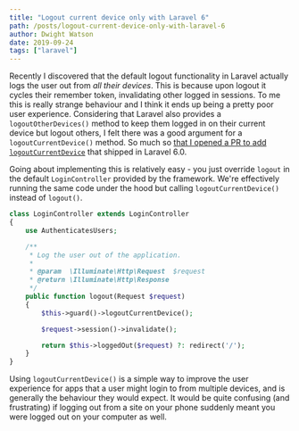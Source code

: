 ```yaml
---
title: "Logout current device only with Laravel 6"
path: /posts/logout-current-device-only-with-laravel-6
author: Dwight Watson
date: 2019-09-24
tags: ["laravel"]
---
```


Recently I discovered that the default logout functionality in Laravel actually logs the user out from *all their devices*. This is because upon logout it cycles their remember token, invalidating other logged in sessions. To me this is really strange behaviour and I think it ends up being a pretty poor user experience. Considering that Laravel also provides a `logoutOtherDevices()` method to keep them logged in on their current device but logout others, I felt there was a good argument for a `logoutCurrentDevice()` method. So much so [that I opened a PR to add `logoutCurrentDevice`](https://github.com/laravel/framework/pull/29397) that shipped in Laravel 6.0.

Going about implementing this is relatively easy - you just override `logout` in the default `LoginController` provided by the framework. We're effectively running the same code under the hood but calling `logoutCurrentDevice()` instead of `logout()`.

```php
class LoginController extends LoginController
{
    use AuthenticatesUsers;

    /**
     * Log the user out of the application.
     *
     * @param  \Illuminate\Http\Request  $request
     * @return \Illuminate\Http\Response
     */
    public function logout(Request $request)
    {
        $this->guard()->logoutCurrentDevice();

        $request->session()->invalidate();

        return $this->loggedOut($request) ?: redirect('/');
    }
}
```

Using `logoutCurrentDevice()` is a simple way to improve the user experience for apps that a user might login to from multiple devices, and is generally the behaviour they would expect. It would be quite confusing (and frustrating) if logging out from a site on your phone suddenly meant you were logged out on your computer as well.
